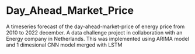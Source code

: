 # Day_Ahead_Market_Price
A timeseries forecast of the day-ahead-market-price of energy price from 2010 to 2022 december. A data challenge project in collaboration with an Energy company in Netherlands.
This was implemented using ARIMA model and 1 dimesional CNN model merged with LSTM
